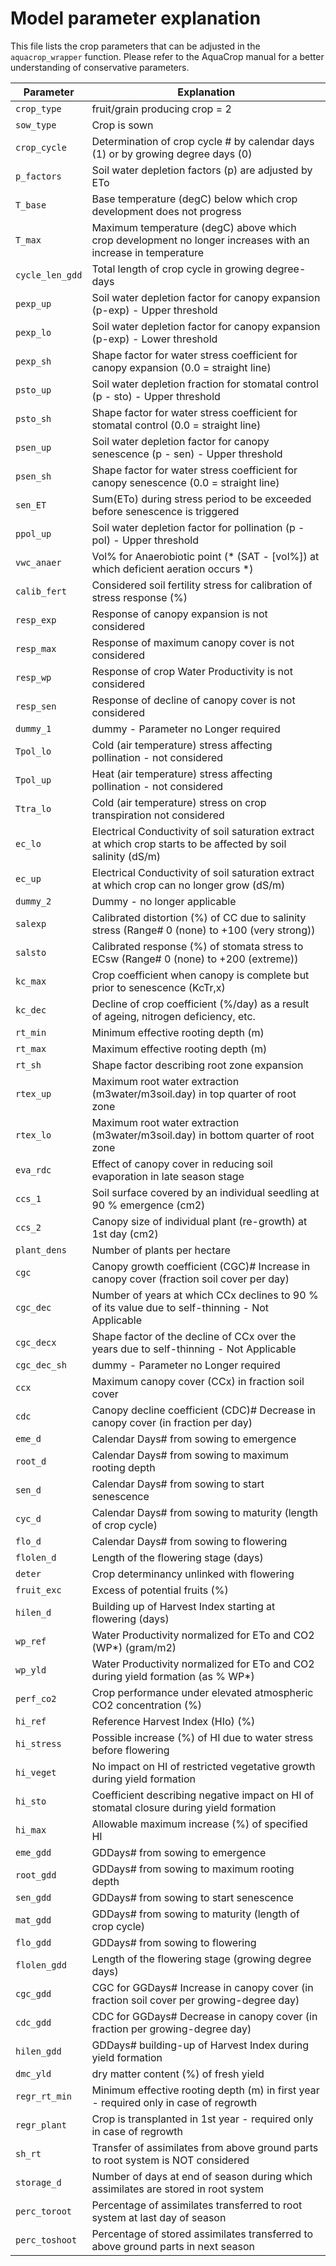 # Model parameter explanation


This file lists the crop parameters that can be adjusted in the `aquacrop_wrapper` function.
Please refer to the AquaCrop manual for a better understanding of conservative parameters.

| Parameter | Explanation |
| --------- | ----------- |
| `crop_type` | fruit/grain producing crop = 2 |
| `sow_type` | Crop is sown |
|    `crop_cycle` | Determination of crop cycle # by calendar days (1) or by growing degree days (0) |
|    `p_factors` | Soil water depletion factors (p) are adjusted by ETo |
|    `T_base` | Base temperature (degC) below which crop development does not progress |
|    `T_max` | Maximum temperature (degC) above which crop development no longer increases with an increase in temperature |
|    `cycle_len_gdd` |Total length of crop cycle in growing degree-days |
|    `pexp_up` | Soil water depletion factor for canopy expansion (p-exp) - Upper threshold |
|    `pexp_lo` | Soil water depletion factor for canopy expansion (p-exp) - Lower threshold |
|    `pexp_sh` | Shape factor for water stress coefficient for canopy expansion (0.0 = straight line) |
|    `psto_up` | Soil water depletion fraction for stomatal control (p - sto) - Upper threshold |
|    `psto_sh` | Shape factor for water stress coefficient for stomatal control (0.0 = straight line) |
|    `psen_up` | Soil water depletion factor for canopy senescence (p - sen) - Upper threshold |
|    `psen_sh` | Shape factor for water stress coefficient for canopy senescence (0.0 = straight line) |
|    `sen_ET` | Sum(ETo) during stress period to be exceeded before senescence is triggered |
|    `ppol_up` | Soil water depletion factor for pollination (p - pol) - Upper threshold |
|    `vwc_anaer` |  Vol% for Anaerobiotic point (* (SAT - [vol%]) at which deficient aeration occurs *) |
|    `calib_fert` | Considered soil fertility stress for calibration of stress response (%) |
|    `resp_exp` | Response of canopy expansion is not considered |
|    `resp_max` | Response of maximum canopy cover is not considered |
|    `resp_wp` | Response of crop Water Productivity is not considered |
|    `resp_sen` | Response of decline of canopy cover is not considered | 
|    `dummy_1` | dummy - Parameter no Longer required |
|    `Tpol_lo` | Cold (air temperature) stress affecting pollination - not considered |
|    `Tpol_up` | Heat (air temperature) stress affecting pollination - not considered |
|    `Ttra_lo` | Cold (air temperature) stress on crop transpiration not considered |
|    `ec_lo` | Electrical Conductivity of soil saturation extract at which crop starts to be affected by soil salinity (dS/m) |
|    `ec_up`| Electrical Conductivity of soil saturation extract at which crop can no longer grow (dS/m) |
|    `dummy_2` | Dummy - no longer applicable |
|    `salexp` | Calibrated distortion (%) of CC due to salinity stress (Range# 0 (none) to +100 (very strong)) |
|    `salsto` | Calibrated response (%) of stomata stress to ECsw (Range# 0 (none) to +200 (extreme)) |
|    `kc_max` | Crop coefficient when canopy is complete but prior to senescence (KcTr,x) |
|    `kc_dec` | Decline of crop coefficient (%/day) as a result of ageing, nitrogen deficiency, etc. |
|    `rt_min` | Minimum effective rooting depth (m) |
|   `rt_max` | Maximum effective rooting depth (m) |
|    `rt_sh` | Shape factor describing root zone expansion |
|    `rtex_up` | Maximum root water extraction (m3water/m3soil.day) in top quarter of root zone |
|    `rtex_lo` | Maximum root water extraction (m3water/m3soil.day) in bottom quarter of root zone |
|    `eva_rdc` | Effect of canopy cover in reducing soil evaporation in late season stage | 
|    `ccs_1` | Soil surface covered by an individual seedling at 90 % emergence (cm2) |
|    `ccs_2` | Canopy size of individual plant (re-growth) at 1st day (cm2) |
|    `plant_dens` | Number of plants per hectare |
|    `cgc` | Canopy growth coefficient (CGC)# Increase in canopy cover (fraction soil cover per day) |
|    `cgc_dec` | Number of years at which CCx declines to 90 % of its value due to self-thinning - Not Applicable |
|    `cgc_decx` | Shape factor of the decline of CCx over the years due to self-thinning - Not Applicable |
|    `cgc_dec_sh` | dummy - Parameter no Longer required |
|    `ccx` | Maximum canopy cover (CCx) in fraction soil cover |
|    `cdc` | Canopy decline coefficient (CDC)# Decrease in canopy cover (in fraction per day) |
|    `eme_d` | Calendar Days# from sowing to emergence |
|    `root_d` | Calendar Days# from sowing to maximum rooting depth |
|    `sen_d` | Calendar Days# from sowing to start senescence |
|    `cyc_d` | Calendar Days# from sowing to maturity (length of crop cycle) |
|    `flo_d` | Calendar Days# from sowing to flowering |
|    `flolen_d` | Length of the flowering stage (days) |
|    `deter` | Crop determinancy unlinked with flowering |
|    `fruit_exc` | Excess of potential fruits (%) |
|    `hilen_d` | Building up of Harvest Index starting at flowering (days) |
|    `wp_ref` | Water Productivity normalized for ETo and CO2 (WP*) (gram/m2) |
|    `wp_yld` | Water Productivity normalized for ETo and CO2 during yield formation (as % WP*) |
|    `perf_co2` | Crop performance under elevated atmospheric CO2 concentration (%) |
|    `hi_ref` | Reference Harvest Index (HIo) (%) |
|    `hi_stress` | Possible increase (%) of HI due to water stress before flowering |
|    `hi_veget` | No impact on HI of restricted vegetative growth during yield formation |
|    `hi_sto` | Coefficient describing negative impact on HI of stomatal closure during yield formation|
|    `hi_max` | Allowable maximum increase (%) of specified HI |
|    `eme_gdd` | GDDays# from sowing to emergence |
|    `root_gdd` | GDDays# from sowing to maximum rooting depth |
|    `sen_gdd` | GDDays# from sowing to start senescence |
|    `mat_gdd` | GDDays# from sowing to maturity (length of crop cycle) |
|    `flo_gdd` | GDDays# from sowing to flowering |
|    `flolen_gdd` | Length of the flowering stage (growing degree days) |
|    `cgc_gdd` | CGC for GGDays# Increase in canopy cover (in fraction soil cover per growing-degree day) |
|    `cdc_gdd` | CDC for GGDays# Decrease in canopy cover (in fraction per growing-degree day) |
|    `hilen_gdd` | GDDays# building-up of Harvest Index during yield formation |
|    `dmc_yld` | dry matter content (%) of fresh yield |
|    `regr_rt_min` | Minimum effective rooting depth (m) in first year - required only in case of regrowth |
|    `regr_plant` | Crop is transplanted in 1st year - required only in case of regrowth |
|    `sh_rt` | Transfer of assimilates from above ground parts to root system is NOT considered |
|    `storage_d` | Number of days at end of season during which assimilates are stored in root system |
|    `perc_toroot` | Percentage of assimilates transferred to root system at last day of season |
|    `perc_toshoot` | Percentage of stored assimilates transferred to above ground parts in next season |
